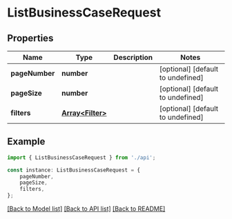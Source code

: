 # ListBusinessCaseRequest


## Properties

Name | Type | Description | Notes
------------ | ------------- | ------------- | -------------
**pageNumber** | **number** |  | [optional] [default to undefined]
**pageSize** | **number** |  | [optional] [default to undefined]
**filters** | [**Array&lt;Filter&gt;**](Filter.md) |  | [optional] [default to undefined]

## Example

```typescript
import { ListBusinessCaseRequest } from './api';

const instance: ListBusinessCaseRequest = {
    pageNumber,
    pageSize,
    filters,
};
```

[[Back to Model list]](../README.md#documentation-for-models) [[Back to API list]](../README.md#documentation-for-api-endpoints) [[Back to README]](../README.md)
